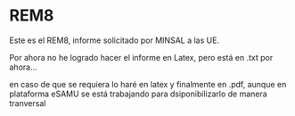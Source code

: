 # REM8


Este es el REM8, informe solicitado por MINSAL a las UE.

Por ahora no he logrado hacer el informe en Latex, pero está en .txt por ahora...


en caso de que se requiera lo haré en latex y finalmente en .pdf, aunque en plataforma eSAMU se está trabajando para dsiponibilizarlo de manera tranversal

